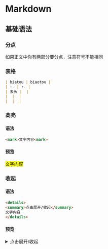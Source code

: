 # Markdown
## 基础语法
### 分点
如果正文中你有两部分要分点，注意符号不能相同
### 表格
```markdown
| biatou | biaotou |
| :- | :- |
| 表头 |  |
|  |  |
|  |  |

```

### 高亮
#### 语法
```markdown
<mark>文字内容<mark>
```
#### 预览
<mark>文字内容<mark>

### 收起
#### 语法
```markdown
<details>
<summary>点击展开/收起</summary>
文字内容
</details>
```
#### 预览
<details>
<summary>点击展开/收起</summary>
文字内容
</details>